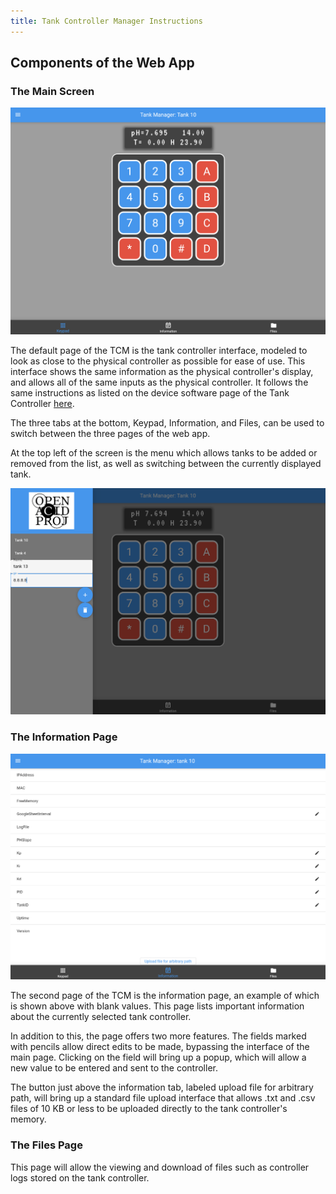 ```yaml
---
title: Tank Controller Manager Instructions
---
```

## Components of the Web App

### The Main Screen

![Tank Controller Manager Interface](/assets/images/TCM_front_page.png)

The default page of the TCM is the tank controller interface, modeled to look as close to the physical controller as possible for ease of use.
This interface shows the same information as the physical controller's display, and allows all of the same inputs as the physical controller. It follows the same instructions as listed on the device software page of the Tank Controller [here](/docs/15-device-software/).

The three tabs at the bottom, Keypad, Information, and Files, can be used to switch between the three pages of the web app.

At the top left of the screen is the menu which allows tanks to be added or removed from the list, as well as switching between the currently displayed tank.

![Tank Controller Manager Menu](/assets/images/TCM_menu.png)

### The Information Page

![Tank Controller Manager Information Page](/assets/images/TCM_information.png)

The second page of the TCM is the information page, an example of which is shown above with blank values.
This page lists important information about the currently selected tank controller.

In addition to this, the page offers two more features.
The fields marked with pencils allow direct edits to be made, bypassing the interface of the main page.
Clicking on the field will bring up a popup, which will allow a new value to be entered and sent to the controller.

The button just above the information tab, labeled upload file for arbitrary path, will bring up a standard file upload interface that allows .txt and .csv files of 10 KB or less to be uploaded directly to the tank controller's memory.

### The Files Page

This page will allow the viewing and download of files such as controller logs stored on the tank controller.